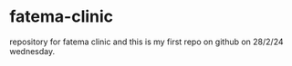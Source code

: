 # fatema-clinic
repository for fatema clinic and this is my first repo on github on 28/2/24 wednesday.
